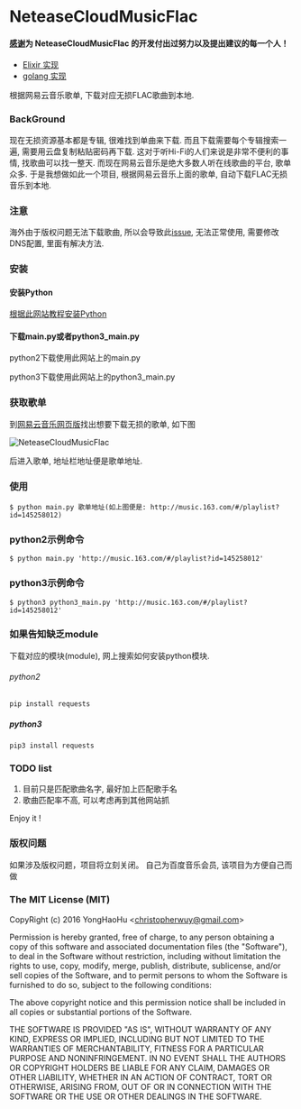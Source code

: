 # NeteaseCloudMusicFlac

#### [感谢](https://github.com/imfangli/baidu-music-downloader)为 NeteaseCloudMusicFlac 的开发付出过努力以及提出建议的每一个人！

* [Elixir 实现](https://github.com/YongHaoWu/NeteaseCloudMusicFlacElixir)
* [golang 实现](https://github.com/lifei6671/NeteaseCloudMusicFlac)

根据网易云音乐歌单, 下载对应无损FLAC歌曲到本地.

### BackGround
现在无损资源基本都是专辑, 很难找到单曲来下载.
而且下载需要每个专辑搜索一遍, 需要用云盘复制粘贴密码再下载.
这对于听Hi-Fi的人们来说是非常不便利的事情, 找歌曲可以找一整天.
而现在网易云音乐是绝大多数人听在线歌曲的平台, 歌单众多.
于是我想做如此一个项目, 根据网易云音乐上面的歌单, 自动下载FLAC无损音乐到本地.

### 注意
海外由于版权问题无法下载歌曲, 所以会导致此[issue](https://github.com/YongHaoWu/NeteaseCloudMusicFlac/issues/1), 无法正常使用, 需要修改DNS配置, 里面有解决方法.

### 安装

#### 安装Python
[根据此网站教程安装Python](http://www.liaoxuefeng.com/wiki/001374738125095c955c1e6d8bb493182103fac9270762a000/001374738150500472fd5785c194ebea336061163a8a974000)

#### 下载main.py或者python3_main.py

python2下载使用此网站上的main.py

python3下载使用此网站上的python3_main.py

### 获取歌单
到[网易云音乐网页版](http://music.163.com/#)找出想要下载无损的歌单, 如下图

![NeteaseCloudMusicFlac](http://av.jejeso.com/pic.png)

后进入歌单, 地址栏地址便是歌单地址.

### 使用

	$ python main.py 歌单地址(如上图便是: http://music.163.com/#/playlist?id=145258012)

### python2示例命令

	$ python main.py 'http://music.163.com/#/playlist?id=145258012'

### python3示例命令

	$ python3 python3_main.py 'http://music.163.com/#/playlist?id=145258012'


### 如果告知缺乏module
下载对应的模块(module), 网上搜索如何安装python模块.

###### python2
	pip install requests

##### python3
	pip3 install requests

### TODO list
1. 目前只是匹配歌曲名字, 最好加上匹配歌手名
2. 歌曲匹配率不高, 可以考虑再到其他网站抓

Enjoy it !

### 版权问题
如果涉及版权问题，项目将立刻关闭。
自己为百度音乐会员, 该项目为方便自己而做


### The MIT License (MIT)

CopyRight (c) 2016 YongHaoHu  &lt;<a href="christopherwuy@gmail.com">christopherwuy@gmail.com</a>&gt;

Permission is hereby granted, free of charge, to any person obtaining a copy
of this software and associated documentation files (the "Software"), to deal
in the Software without restriction, including without limitation the rights
to use, copy, modify, merge, publish, distribute, sublicense, and/or sell
copies of the Software, and to permit persons to whom the Software is
furnished to do so, subject to the following conditions:

The above copyright notice and this permission notice shall be included in
all copies or substantial portions of the Software.

THE SOFTWARE IS PROVIDED "AS IS", WITHOUT WARRANTY OF ANY KIND, EXPRESS OR
IMPLIED, INCLUDING BUT NOT LIMITED TO THE WARRANTIES OF MERCHANTABILITY,
FITNESS FOR A PARTICULAR PURPOSE AND NONINFRINGEMENT. IN NO EVENT SHALL THE
AUTHORS OR COPYRIGHT HOLDERS BE LIABLE FOR ANY CLAIM, DAMAGES OR OTHER
LIABILITY, WHETHER IN AN ACTION OF CONTRACT, TORT OR OTHERWISE, ARISING FROM,
OUT OF OR IN CONNECTION WITH THE SOFTWARE OR THE USE OR OTHER DEALINGS IN
THE SOFTWARE.
